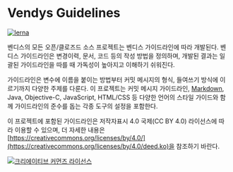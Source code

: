# Vendys Guidelines

[![lerna](https://img.shields.io/badge/maintained%20with-lerna-cc00ff.svg)](https://lernajs.io/)

벤디스의 모든 오픈/클로즈드 소스 프로젝트는 벤디스 가이드라인에 따라 개발된다. 벤디스 가이드라인은 변경이력, 문서, 코드 등의 작성 방법을 정의하며, 개발된 결과는 일괄된 가이드라인을 따를 때 가독성이 높아지고 이해하기 쉬워진다.

가이드라인은 변수에 이름을 붙이는 방법부터 커밋 메시지의 형식, 들여쓰기 방식에 이르기까지 다양한 주제를 다룬다. 이 프로젝트는 커밋 메시지 가이드라인, [Markdown](https://github.com/vendys/vendys-guidelines/blob/master/markdown/README.md), Java, Objective-C, JavaScript, HTML/CSS 등 다양한 언어의 스타일 가이드와 함께 가이드라인의 준수를 돕는 각종 도구의 설정을 포함한다.

이 프로젝트에 포함된 가이드라인은 저작자표시 4.0 국제(CC BY 4.0) 라이선스에 따라 이용할 수 있으며, 더 자세한 내용은 [https://creativecommons.org/licenses/by/4.0/](https://creativecommons.org/licenses/by/4.0/deed.ko)을 참조하기 바란다.

<a rel="license" href="https://creativecommons.org/licenses/by/4.0/deed.ko"><img alt="크리에이티브 커먼즈 라이선스" style="border-width:0" src="https://i.creativecommons.org/l/by/4.0/88x31.png" /></a>
